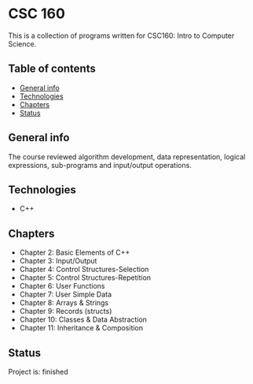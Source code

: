 # CSC 160
This is a collection of programs written for CSC160: Intro to Computer Science. 

## Table of contents
* [General info](#general-info)
* [Technologies](#technologies)
* [Chapters](#chapters)
* [Status](#status)

## General info
The course reviewed algorithm development, data representation, logical expressions, sub-programs and input/output operations.

## Technologies
* C++

## Chapters
* Chapter 2: Basic Elements of C++
* Chapter 3: Input/Output
* Chapter 4: Control Structures-Selection
* Chapter 5: Control Structures-Repetition
* Chapter 6: User Functions
* Chapter 7: User Simple Data
* Chapter 8: Arrays & Strings
* Chapter 9: Records (structs)
* Chapter 10: Classes & Data Abstraction
* Chapter 11: Inheritance & Composition

## Status
Project is: finished
